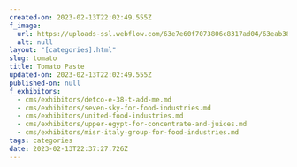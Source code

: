 ```yaml
---
created-on: 2023-02-13T22:02:49.555Z
f_image:
  url: https://uploads-ssl.webflow.com/63e7e60f7073806c8317ad04/63eab3898b15f85e3cc43b16_M2I1Mg.png
  alt: null
layout: "[categories].html"
slug: tomato
title: Tomato Paste
updated-on: 2023-02-13T22:02:49.555Z
published-on: null
f_exhibitors:
  - cms/exhibitors/detco-e-38-t-add-me.md
  - cms/exhibitors/seven-sky-for-food-industries.md
  - cms/exhibitors/united-food-industries.md
  - cms/exhibitors/upper-egypt-for-concentrate-and-juices.md
  - cms/exhibitors/misr-italy-group-for-food-industries.md
tags: categories
date: 2023-02-13T22:37:27.726Z
---
```

